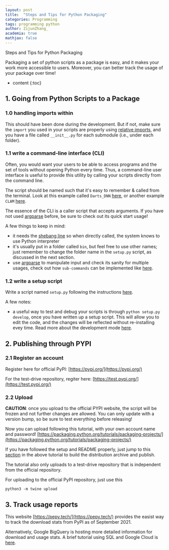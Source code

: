 ```yaml
---
layout: post
title:  "Steps and Tips for Python Packaging"
categories: Programming
tags: programming python
author: ZijunZhang_
academia: true
mathjax: false
---
```


Steps and Tips for Python Packaging


Packaging a set of python scripts as a package is easy, and it makes your work more 
accessible to users. Moreover, you can better track the usage of your package 
over time! 




* content
{:toc}


##  1. Going from Python Scripts to a Package
### 1.0 handling imports within
This should have been done during the development. But if not, make sure the 
`import` you used in your scripts are properly using [relative imports](https://docs.python.org/3/reference/import.html),
and you have a file called `__init__.py` for each submodule (i.e., under each folder).

### 1.1 write a command-line interface (CLI)
Often, you would want your users to be able to access programs and 
the set of tools without opening Python every time. Thus,
a command-line user interface is useful to provide this utility by 
calling your scripts directly from the command line.

The script should be named such that it's easy to remember & called 
from the terminal. Look at this example called `Darts_DNN` [here](https://github.com/Xinglab/DARTS/blob/master/Darts_DNN/bin/Darts_DNN),
or another example `CLAM` [here](https://github.com/Xinglab/CLAM/blob/master/bin/CLAM).

The essence of the CLI is a caller script that accepts arguments. 
If you have not used [argparse](https://docs.python.org/3/library/argparse.html) before,
be sure to check out its quick start usage!


A few things to keep in mind:
- it needs the [shebang line](https://stackoverflow.com/questions/2429511/why-do-people-write-usr-bin-env-python-on-the-first-line-of-a-python-script) so when directly called, the system knows to use Python interpreter
- it's usually put in a folder called `bin`, but feel free to use other names; just remember to 
change the folder name in the `setup.py` script, as discussed in the next section.
- use [argparse](https://docs.python.org/3/library/argparse.html) to manipulate 
input and check its sanity for multiple usages, check out how `sub-commands` can be 
implemented like [here](https://docs.python.org/3/library/argparse.html#sub-commands).
 


### 1.2 write a setup script
Write a script named `setup.py` following the instructions [here](https://docs.python.org/3/distutils/setupscript.html).

A few notes: 
- a useful way to test and debug your scripts is through `python setup.py develop`, once
you have written up a setup script. This will allow you to edit the code, and the changes
will be reflected without re-installing evey time. Read more about the development mode
[here](https://stackoverflow.com/questions/19048732/python-setup-py-develop-vs-install).



## 2. Publishing through PYPI
### 2.1 Register an account
Register here for official PyPI: [https://pypi.org/](https://pypi.org/)

For the test-drive repository, regiter here: [https://test.pypi.org/](https://test.pypi.org/)

### 2.2 Upload
__CAUTION__: once you upload to the official PYPI website, the script will be frozen
and not further changes are allowed. You can only update with a version bump, so
be sure to test everything before releasing!

Now you can upload following this tutorial, with your own account name and password!
[https://packaging.python.org/tutorials/packaging-projects/](https://packaging.python.org/tutorials/packaging-projects/)

If you have followed the setup and README properly, just jump to this 
[section](https://packaging.python.org/tutorials/packaging-projects/#generating-distribution-archives)
in the above tutorial to build the distribution archive and publish.

The tutorial also only uploads to a test-drive repository that is independent from
the official repository.

For uploading to the official PyPI repository, just use this

```shell script
python3 -m twine upload 
```


## 3. Track usage reports
This website [https://pepy.tech/](https://pepy.tech/) provides the easist way to track the download stats
from PyPI as of September 2021.

Alternatively, Google BigQuery is hosting more detailed information for download and
usage stats. A brief tutorial using SQL and Google Cloud
is [here](https://cloud.google.com/blog/topics/developers-practitioners/analyzing-python-package-downloads-bigquery).

